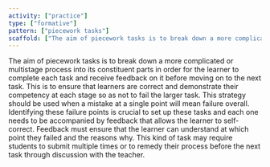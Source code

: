 ```yaml
---
activity: ["practice"]
type: ["formative"]
pattern: ["piecework tasks"]
scaffold: ["The aim of piecework tasks is to break down a more complicated or multistage process into its constituent parts in order for the learner to complete each task and receive feedback on it before moving on to the next task. This is to ensure that learners are correct and demonstrate their competency at each stage so as not to fail the larger task. This strategy should be used when a mistake at a single point will mean failure overall. Identifying these failure points is crucial to set up these tasks and each one needs to be accompanied by feedback that allows the learner to self-correct. Feedback must ensure that the learner can understand at which point they failed and the reasons why. This kind of task may require students to submit multiple times or to remedy their process before the next task through discussion with the teacher. "]
---
```


The aim of piecework tasks is to break down a more complicated or multistage process into its constituent parts in order for the learner to complete each task and receive feedback on it before moving on to the next task. This is to ensure that learners are correct and demonstrate their competency at each stage so as not to fail the larger task. This strategy should be used when a mistake at a single point will mean failure overall. Identifying these failure points is crucial to set up these tasks and each one needs to be accompanied by feedback that allows the learner to self-correct. Feedback must ensure that the learner can understand at which point they failed and the reasons why. This kind of task may require students to submit multiple times or to remedy their process before the next task through discussion with the teacher.
